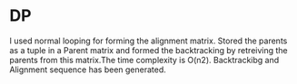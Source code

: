 # DP

I used normal looping for forming the alignment matrix. Stored the parents as a tuple in a Parent matrix and formed the backtracking by retreiving the parents from this matrix.The time complexity is O(n2). Backtrackibg and Alignment sequence has been generated.
